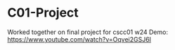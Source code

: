 # C01-Project
Worked together on final project for cscc01 w24
Demo: https://www.youtube.com/watch?v=Oqvei2GSJ6I
